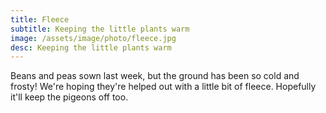 ```yaml
---
title: Fleece
subtitle: Keeping the little plants warm
image: /assets/image/photo/fleece.jpg
desc: Keeping the little plants warm
---
```


Beans and peas sown last week, but the ground has been so cold and frosty! We're hoping they're helped out with a little bit of fleece. Hopefully it'll keep the pigeons off too.